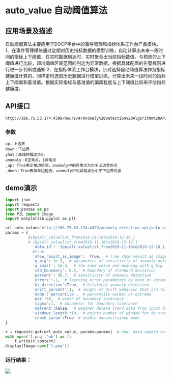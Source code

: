 # auto_value 自动阈值算法

## 应用场景及描述
自动阈值算法主要应用于DOCP平台中的事件管理和指标体系工作台产品模块。
1、在事件管理模块通过定期对历史指标数据的模型训练，自动计算出未来一段时间的指标上下阈值，在实时数据到达时，实时聚合出当前指标数值，与预测的上下阈值进行比较，超出阈值区间范围的判定为异常数据，根据具体配置的告警规则进行进一步判断或通知
2、在指标体系工作台模块，针对选择自动阈值算法作为指标健康度计算的，同样定时选取历史数据进行模型训练，计算出未来一段时间的指标上下阈值和基准值。根据实际指标与基准值的偏离程度与上下阈值比较来评估指标健康度。

## API接口

```
http://106.75.53.174:4399/hours/#/Anomaly%20Detection%20Algorithm%20API/get_anomaly_detection_api_auto_value
```

### 参数

```
up：上边界
down：下边界
yhat：基线的幅度大小
anomaly：0正常点，1异常点
_up: True表示单边检测，anomaly中的异常点为大于上边界的点
_down：True表示单边检测，anomaly中的异常点为小于下边界的点
```

## demo演示

```python
import json
import requests
import pandas as pd
from PIL import Image
import matplotlib.pyplot as plt

url_auto_value='http://106.75.53.174:4399/anomaly_detection_api/auto_value'
params = {
          #ibpialr_valuelist_from2019-11-16to2019-12-16_1
          # ibpialr_valuelist_from2019-11-16to2019-12-16_1
            'data_id': 'ibpialr_valuelist_from2019-11-16to2019-12-16_1',  # specify one data for auto value algorithm
            #true
            'show_result_as_image':  True,  # True show result as image, False show result as json
            'q_big': 1e-3,  # parameters of sensitivity of anomaly detection
            'q_small': 1e-3,  # the same value and meaning with q_big
            'std_boundary': 0.5,  # boundary of standard deviation
            'percent': 99.7,  # sensitivity of anomaly detection
            'errors':-1,  # learning error parameters by hand or automatic
            'bi_direction':True,  # bilateral anomaly detection
            'drift_percent':1,  # length of drift behavior that can tolerate
            'mode':'percentile',  # percentile normal or extreme
            'per':50,  # width of boundary tolerance
            'sigma':1,  # parameter for boundary tolerance
            'detrend':False,  # weather delete trend data from input data
            'windows_length':10,  # points number of window for de-trend
            'check_param':True  # enable unconstrained mode
}

r = requests.get(url_auto_value, params=params)  # now, data update success
with open('1.png','wb') as f:
    f.write(r.content)
display(Image.open('1.png'))
```

### 运行结果：
![](/images/auto_value_demo.png)